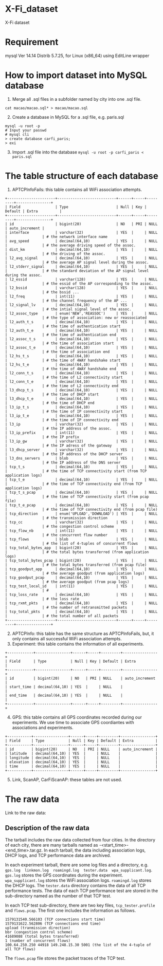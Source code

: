 # X-Fi_dataset
X-Fi dataset

# Requirement
mysql  Ver 14.14 Distrib 5.7.25, for Linux (x86_64) using  EditLine wrapper

# How to import dataset into MySQL database
1. Merge all .sql files in a subfolder named by city into one .sql file. 
```
cat macao/macao.sql* > macao/macao.sql
```
2. Create a database in MySQL for a .sql file, e.g. paris.sql
```
mysql -u root -p
# Input your passwd
# mysql cli
> create database carfi_paris;
> exi
```

3. Import .sql file into the database
`mysql -u root -p carfi_paris < paris.sql`

# The table structure of each database

1. APTCPInfoFails: this table contains all WiFi association attempts.
```
+----------------------+---------------------------+------+-----+---------+----------------+
| Field                | Type                      | Null | Key | Default | Extra          |
+----------------------+---------------------------+------+-----+---------+----------------+
| id                   | bigint(20)                | NO   | PRI | NULL    | auto_increment |
| interface            | varchar(32)               | YES  |     | NULL    |                | # the network interface name
| avg_speed            | decimal(64,10)            | YES  |     | NULL    |                | # the average driving speed of the assoc.
| dist_km              | decimal(64,10)            | YES  |     | NULL    |                | # the driving of the assoc.
| l2_avg_signal        | decimal(64,10)            | YES  |     | NULL    |                | # the average AP signal level during the assoc.
| l2_stderr_signal     | decimal(64,10)            | YES  |     | NULL    |                | # the standard deviation of the AP signal level during the assoc.
| l2_essid             | varchar(128)              | YES  |     | NULL    |                | # the essid of the AP corresponding to the assoc.
| l2_bssid             | varchar(128)              | YES  |     | NULL    |                | # the bssid ...
| l2_freq              | int(11)                   | YES  |     | NULL    |                | # the channel frequency of the AP ...
| l2_signal_lv         | decimal(64,10)            | YES  |     | NULL    |                | # the intial signal level of the assoc.
| l2_assoc_type        | enum('NEW','REASSOC')     | YES  |     | NULL    |                | # the type of association: new or reassociated
| l2_auth_t_s          | decimal(64,10)            | YES  |     | NULL    |                | # the time of authentication start
| l2_auth_t_e          | decimal(64,10)            | YES  |     | NULL    |                | # the time of authentication end
| l2_assoc_t_s         | decimal(64,10)            | YES  |     | NULL    |                | # the time of association start
| l2_assoc_t_e         | decimal(64,10)            | YES  |     | NULL    |                | # the time of association end
| l2_hs_t_s            | decimal(64,10)            | YES  |     | NULL    |                | # the time of 4WAY handshake start
| l2_hs_t_e            | decimal(64,10)            | YES  |     | NULL    |                | # the time of 4WAY handshake end
| l2_conn_t_s          | decimal(64,10)            | YES  |     | NULL    |                | # the time of L2 connectivity start
| l2_conn_t_e          | decimal(64,10)            | YES  |     | NULL    |                | # the time of L2 connectivity end
| l3_dhcp_t_s          | decimal(64,10)            | YES  |     | NULL    |                | # the time of DHCP start
| l3_dhcp_t_e          | decimal(64,10)            | YES  |     | NULL    |                | # the time of DHCP end
| l3_ip_t_s            | decimal(64,10)            | YES  |     | NULL    |                | # the time of IP connectivity start
| l3_ip_t_e            | decimal(64,10)            | YES  |     | NULL    |                | # the time of IP connectivity end
| l3_ip                | varchar(32)               | YES  |     | NULL    |                | # the IP address of the assoc.
| l3_ip_prefix         | int(11)                   | YES  |     | NULL    |                | # the IP prefix
| l3_ip_gw             | varchar(32)               | YES  |     | NULL    |                | # the IP adress of the gateway
| l3_dhcp_server       | varchar(32)               | YES  |     | NULL    |                | # the IP address of the DHCP server
| l3_dns_servers       | blob                      | YES  |     | NULL    |                | # the IP address of the DNS server
| tcp_t_s              | decimal(64,10)            | YES  |     | NULL    |                | # the time of TCP connectivity start (from TCP application logs)
| tcp_t_e              | decimal(64,10)            | YES  |     | NULL    |                | # the time of TCP connectivity end (from TCP application logs)
| tcp_t_s_pcap         | decimal(64,10)            | YES  |     | NULL    |                | # the time of TCP connectivity start (from pcap file)
| tcp_t_e_pcap         | decimal(64,10)            | YES  |     | NULL    |                | # the time of TCP connectivity end (from pcap file)
| tcp_direction        | enum('UPLOAD','DOWNLOAD') | YES  |     | NULL    |                | # the transmission direction
| tcp_cc               | varchar(32)               | YES  |     | NULL    |                | # the congestion control scheme
| tcp_flow_nb          | int(11)                   | YES  |     | NULL    |                | # the concurrent flow number
| tcp_flows            | blob                      | YES  |     | NULL    |                | # the list of 4-tuples of concurrent flows
| tcp_total_bytes_app  | bigint(20)                | YES  |     | NULL    |                | # the total bytes transferred (from application logs)
| tcp_total_bytes_pcap | bigint(20)                | YES  |     | NULL    |                | # the total bytes transferred (from pcap file)
| tcp_goodput_app      | decimal(64,10)            | YES  |     | NULL    |                | # the average goodput (from application logs)
| tcp_goodput_pcap     | decimal(64,10)            | YES  |     | NULL    |                | # the average goodput (from pcap logs)
| tcp_test_local_id    | int(11)                   | YES  |     | NULL    |                | # 
| tcp_loss_rate        | decimal(64,10)            | YES  |     | NULL    |                | # the loss rate
| tcp_rxmt_pkts        | decimal(64,10)            | YES  |     | NULL    |                | # the number of retransmitted packets
| tcp_total_pkts       | decimal(64,10)            | YES  |     | NULL    |                | # the total number of all packets
+----------------------+---------------------------+------+-----+---------+----------------+
```
2. APTCPInfo: this table has the same structure as APTCPInfoFails, but, it only contains all successful WiFi association attempts.
3. Experiment: this table contains the information of all experiments.
```
+------------+----------------+------+-----+---------+----------------+
| Field      | Type           | Null | Key | Default | Extra          |
+------------+----------------+------+-----+---------+----------------+
| id         | bigint(20)     | NO   | PRI | NULL    | auto_increment |
| start_time | decimal(64,10) | YES  |     | NULL    |                |
| end_time   | decimal(64,10) | YES  |     | NULL    |                |
+------------+----------------+------+-----+---------+----------------+
```
4. GPS: this table contains all GPS coordinates recorded during our experiments. We use time to associate GPS coordiantes with associations and experiments.
```
+-----------+----------------+------+-----+---------+----------------+
| Field     | Type           | Null | Key | Default | Extra          |
+-----------+----------------+------+-----+---------+----------------+
| id        | bigint(20)     | NO   | PRI | NULL    | auto_increment |
| latitude  | decimal(64,10) | YES  |     | NULL    |                |
| longitude | decimal(64,10) | YES  |     | NULL    |                |
| elevation | decimal(64,10) | YES  |     | NULL    |                |
| time      | decimal(64,10) | YES  |     | NULL    |                |
+-----------+----------------+------+-----+---------+----------------+
```
5. Link, ScanAP, CarFiScanAP: these tables are not used.


# The raw data

Link to the raw data: <URL>  

## Description of the raw data

The tarball includes the raw data collected from four cities. In the directory of each city, there are many tarballs named as <city>-<start_time>-<end_time>.tar.gz. In each tarball, the data including association logs, DHCP logs, and TCP performance data are archived.

In each experiment tarball, there are some log files and a directory, e.g. `gps.log  linkmon.log  roamingd.log  tester.data  wpa_supplicant.log`. `gps.log` stores the GPS coordinates during the experiment. `wpa_supplicant.log` stores the WiFi association logs. `roamingd.log` stores the DHCP logs. The `tester.data` directory contains the data of all TCP performance tests. The data of each TCP performance test are stored in the sub-directory named as the number of that TCP test. 
  
In each TCP test sub-directory, there are two key files, `tcp_tester.profile` and `flows.pcap`. The first one includes the information as follows.
  
```
1579131540.566103 (TCP connections start time) 
1579131622.562806 (TCP connections end time)
upload (tranmission direction)
bbr (congestion control scheme)
41689088 (total bytes transferred)
1 (number of concurrent flows)
100.64.250.250 44918 149.248.15.30 5001 (the list of the 4-tuple of all TCP flows)
```

The `flows.pcap` file stores the packet traces of the TCP test.
